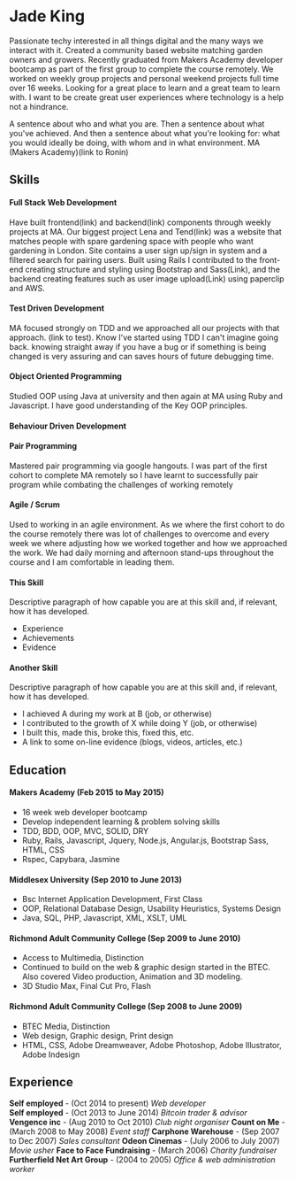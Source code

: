 # Jade King

Passionate techy interested in all things digital and the many ways we interact with it.
Created a community based website matching garden owners and growers. Recently graduated from Makers Academy developer bootcamp
as part of the first group to complete the course remotely. We worked on weekly group projects and personal weekend projects full time over 16 weeks.
Looking for a great place to learn and a great team to learn with. I want to be create great user experiences where technology is a help not a hindrance.

A sentence about who and what you are. Then a sentence about what you've achieved. And then a sentence about what you're looking for: what you would ideally be doing, with whom and in what environment. MA (Makers Academy)(link to Ronin)

## Skills

#### Full Stack Web Development
Have built frontend(link) and backend(link) components through weekly projects at MA. Our biggest project Lena and Tend(link) was a website that matches people with spare gardening space with people who want gardening in London. Site contains a user sign up/sign in system and a filtered search for pairing users. Built using Rails I contributed to the front-end creating structure and styling using Bootstrap and Sass(Link), and the backend creating features such as user image upload(Link) using paperclip and AWS.

#### Test Driven Development
MA focused strongly on TDD and we approached all our projects with that approach. (link to test). Know I've started using TDD I can't imagine going back. knowing straight away if you have a bug or if something is being changed is very assuring and can saves hours of future debugging time.

#### Object Oriented Programming
Studied OOP using Java at university and then again at MA using Ruby and Javascript. I have good understanding of the Key OOP principles.


#### Behaviour Driven Development


#### Pair Programming
Mastered pair programming via google hangouts. I was part of the first cohort to complete MA remotely so I have learnt to successfully pair program while combating the challenges of working remotely

#### Agile / Scrum
Used to working in an agile environment. As we where the first cohort to do the course remotely there was lot of challenges to overcome and every week we where adjusting how we worked together and how we approached the work. We had daily morning and afternoon stand-ups throughout the course and I am comfortable in leading them.


#### This Skill

Descriptive paragraph of how capable you are at this skill and, if relevant, how it has developed.

- Experience
- Achievements
- Evidence

#### Another Skill

Descriptive paragraph of how capable you are at this skill and, if relevant, how it has developed.

- I achieved A during my work at B (job, or otherwise)
- I contributed to the growth of X while doing Y (job, or otherwise)
- I built this, made this, broke this, fixed this, etc.
- A link to some on-line evidence (blogs, videos, articles, etc.)

## Education

#### Makers Academy (Feb 2015 to May 2015)

- 16 week web developer bootcamp
- Develop independent learning & problem solving skills
- TDD, BDD, OOP, MVC, SOLID, DRY
- Ruby, Rails, Javascript, Jquery, Node.js, Angular.js, Bootstrap Sass, HTML, CSS
- Rspec, Capybara, Jasmine

#### Middlesex University (Sep 2010 to June 2013)

- Bsc Internet Application Development, First Class
- OOP, Relational Database Design, Usability Heuristics, Systems Design
- Java, SQL, PHP, Javascript, XML, XSLT, UML

#### Richmond Adult Community College (Sep 2009 to June 2010)

- Access to Multimedia, Distinction
- Continued to build on the web & graphic design started in the BTEC. Also covered  Video production, Animation and 3D modeling.
- 3D Studio Max, Final Cut Pro, Flash

#### Richmond Adult Community College (Sep 2008 to June 2009)

- BTEC Media, Distinction
- Web design, Graphic design, Print design
- HTML, CSS, Adobe Dreamweaver, Adobe Photoshop, Adobe Illustrator, Adobe Indesign


## Experience

**Self employed** - (Oct 2014 to present)
*Web developer*  
**Self employed** - (Oct 2013 to June 2014)
*Bitcoin trader & advisor*  
**Vengence inc** - (Aug 2010 to Oct 2010)
*Club night organiser*
**Count on Me** - (March 2008 to May 2008)
*Event staff*
**Carphone Warehouse** - (Sep 2007 to Dec 2007)
*Sales consultant*
**Odeon Cinemas** - (July 2006 to July 2007)
*Movie usher*
**Face to Face Fundraising** - (March 2006)
*Charity fundraiser*
**Furtherfield Net Art Group** - (2004 to 2005)
*Office & web administration worker*
